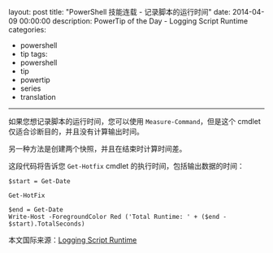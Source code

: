 ﻿layout: post
title: "PowerShell 技能连载 - 记录脚本的运行时间"
date: 2014-04-09 00:00:00
description: PowerTip of the Day - Logging Script Runtime
categories:
- powershell
- tip
tags:
- powershell
- tip
- powertip
- series
- translation
---
如果您想记录脚本的运行时间，您可以使用 `Measure-Command`，但是这个 cmdlet 仅适合诊断目的，并且没有计算输出时间。

另一种方法是创建两个快照，并且在结束时计算时间差。

这段代码将告诉您 `Get-Hotfix` cmdlet 的执行时间，包括输出数据的时间：

    $start = Get-Date
    
    Get-HotFix
    
    $end = Get-Date
    Write-Host -ForegroundColor Red ('Total Runtime: ' + ($end - $start).TotalSeconds)
    
<!--more-->
本文国际来源：[Logging Script Runtime](http://community.idera.com/powershell/powertips/b/tips/posts/logging-script-runtime)

